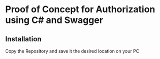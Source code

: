 # Proof of Concept for Authorization using C# and Swagger

## Installation
Copy the Repository and save it the desired location on your PC
